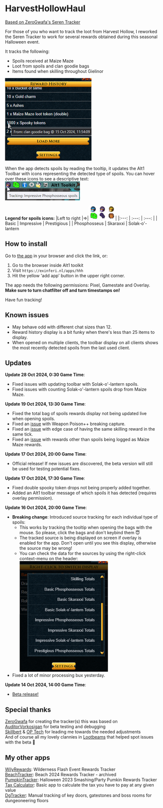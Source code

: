 # HarvestHollowHaul

[Based on ZeroGwafa's Seren Tracker](https://github.com/ZeroGwafa/SerenTracker/tree/master)

For those of you who want to track the loot from Harvest Hollow, I reworked the Seren Tracker to work for several rewards obtained during this seasonal Halloween event.

It tracks the following: 
- Spoils received at Maize Maze
- Loot from spoils and clan goodie bags
- Items found when skilling throughout Gielinor

![example](/assets/example.png)

When the app detects spoils by reading the tooltip, it updates the Alt1 Toolbar with icons representing the detected type of spoils.
You can hover over these icons to see a descriptive text:  
![toolbar example](/assets/toolbar.png)

**Legend for spoils icons:** 
|Left to right |=>|![x](/assets/toolbar-icons.png)|
|:---: | :---: | :---: |
| Basic | Impressive | Prestigious |
| Phosphosseus | Skaraxxi | Solak-o'-lantern

## How to install

Go to [the app](https://exinferi.nl/apps/hhh) in your browser and click the link, or:

1. Go to the browser inside Alt1 toolkit
2. Visit `https://exinferi.nl/apps/hhh`
3. Hit the yellow 'add app' button in the upper right corner.

The app needs the following permissions: Pixel, Gamestate and Overlay.  
**Make sure to turn chatfilter off and turn timestamps on!**

Have fun tracking!

## Known issues  

* May behave odd with different chat sizes than 12.
* Reward history display is a bit funky when there's less than 25 items to display.
* When opened on multiple clients, the toolbar display on all clients shows the most recently detected spoils from the last used client.

## Updates

**Update 28 Oct 2024, 0:30 Game Time**:
* Fixed issues with updating toolbar with Solak-o'-lantern spoils.
* Fixed issues with counting Solak-o'-lantern spoils drop from Maize Maze.

**Update 19 Oct 2024, 13:30 Game Time**:

* Fixed the total bag of spoils rewards display not being updated live when opening spoils.
* Fixed an [issue](/../../issues/3) with Weapon Poison++ breaking capture.
* Fixed an [issue](/../../issues/4) with edge case of having the same skilling reward in the same tick.
* Fixed an [issue](/../../issues/5) with rewards other than spoils being logged as Maize Maze rewards.

**Update 17 Oct 2024, 20:00 Game Time**:

* Official release! If new issues are discovered, the beta version will still be used for testing potential fixes.

**Update 17 Oct 2024, 17:30 Game Time**:

* Fixed double spooky token drops not being properly added together.
* Added an Alt1 toolbar message of which spoils it has detected (requires overlay permission).

**Update 16 Oct 2024, 20:00 Game Time**:

* **Breaking change**: Introduced source tracking for each individual type of spoils:
  * This works by tracking the tooltip when opening the bags with the mouse. So please, click the bags and don't keybind them 😇
  * The tracked source is being displayed on screen if overlay is enabled for the app. Don't open until you see this display, otherwise the source may be wrong!
  * You can check the data for the sources by using the right-click context-menu on the header:
  ![context menu](/assets/contextmenu.png)
* Fixed a lot of minor processing bux yesterday.

**Update 14 Oct 2024, 14:00 Game Time**:

* [Beta release!](https://exinferi.github.io/HarvestHollowHaul/)

## Special thanks

[ZeroGwafa](https://github.com/ZeroGwafa) for creating the tracker(s) this was based on  
[AuditorVorkosigan](https://github.com/AuditorVorkosigan) for beta testing and debugging  
[Skillbert](https://github.com/skillbert) & [OP Tech](https://github.com/Techpure2013) for leading me towards the needed adjustments  
And of course all my lovely clannies in [Lootbeams](https://runepixels.com/clans/lootbeams/about) that helped spot issues with the beta 💜

## My other apps

[WilyRewards](https://github.com/ExInferi/WildyRewards): Wilderness Flash Event Rewards Tracker  
[BeachTracker](https://github.com/ExInferi/BeachTracker): Beach 2024 Rewards Tracker - archived  
[PumpkinTracker](https://github.com/ExInferi/PumpkinTracker): Halloween 2023 Smashing/Party Pumkin Rewards Tracker  
[Tax Calculator](https://runeapps.org/forums/viewtopic.php?id=1508): Basic app to calculate the tax you have to pay at any given value  
[DgTracker](https://runeapps.org/forums/viewtopic.php?id=1452): Manual tracking of key doors, gatestones and boss rooms for dungeoneering floors
